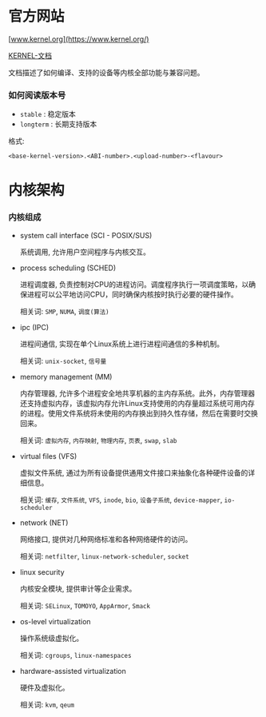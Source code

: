 # 官方网站

[www.kernel.org](https://www.kernel.org/)

[KERNEL-文档](https://www.kernel.org/doc/html/latest/)

文档描述了如何编译、支持的设备等内核全部功能与兼容问题。

### 如何阅读版本号

- `stable` : 稳定版本
- `longterm` : 长期支持版本

格式:

```<base-kernel-version>.<ABI-number>.<upload-number>-<flavour>```

# 内核架构

### 内核组成

- system call interface (SCI - POSIX/SUS)

    系统调用, 允许用户空间程序与内核交互。

- process scheduling (SCHED)

    进程调度器, 负责控制对CPU的进程访问。调度程序执行一项调度策略，以确保进程可以公平地访问CPU，同时确保内核按时执行必要的硬件操作。

    相关词: `SMP`, `NUMA`, `调度(算法)`

- ipc (IPC)

    进程间通信, 实现在单个Linux系统上进行进程间通信的多种机制。

    相关词: `unix-socket`, `信号量`

- memory management (MM)

    内存管理器, 允许多个进程安全地共享机器的主内存系统。此外，内存管理器还支持虚拟内存，该虚拟内存允许Linux支持使用的内存量超过系统可用内存的进程。使用文件系统将未使用的内存换出到持久性存储，然后在需要时交换回来。

    相关词: `虚拟内存`, `内存映射`, `物理内存`, `页表`, `swap`, `slab`

- virtual files (VFS)

    虚拟文件系统, 通过为所有设备提供通用文件接口来抽象化各种硬件设备的详细信息。

    相关词: `缓存`, `文件系统`, `VFS`, `inode`, `bio`, `设备子系统`, `device-mapper`, `io-scheduler`

- network (NET)

    网络接口, 提供对几种网络标准和各种网络硬件的访问。

    相关词: `netfilter`, `linux-network-scheduler`, `socket`

- linux security

    内核安全模块, 提供审计等企业需求。

    相关词: `SELinux`, `TOMOYO`, `AppArmor`, `Smack`

- os-level virtualization

    操作系统级虚拟化。

    相关词: `cgroups`, `linux-namespaces`

- hardware-assisted virtualization

    硬件及虚拟化。

    相关词: `kvm`, `qeum`
